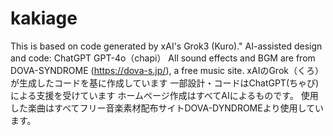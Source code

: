 # kakiage
This is based on code generated by xAI's Grok3 (Kuro)."
AI-assisted design and code: ChatGPT GPT-4o（chapi）
All sound effects and BGM are from DOVA-SYNDROME (https://dova-s.jp/), a free music site.
xAIのGrok（くろ）が生成したコードを基に作成しています
一部設計・コードはChatGPT(ちゃぴ)による支援を受けています
ホームページ作成はすべてAIによるものです。
使用した楽曲はすべてフリー音楽素材配布サイトDOVA-DYNDROMEより使用しています。
